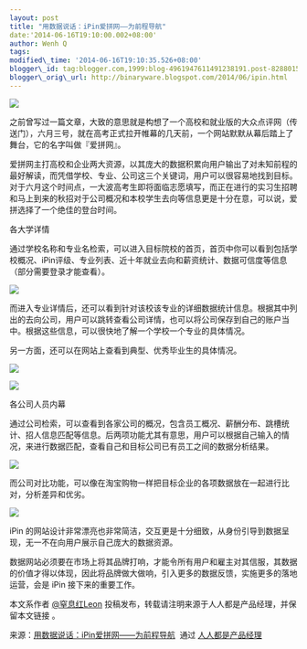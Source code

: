 ```yaml
--- 
layout: post 
title: "用数据说话：iPin爱拼网——为前程导航" 
date:'2014-06-16T19:10:00.002+08:00' 
author: Wenh Q
tags:
modified\_time: '2014-06-16T19:10:35.526+08:00' 
blogger\_id: tag:blogger.com,1999:blog-4961947611491238191.post-8288015776285133652
blogger\_orig\_url: http://binaryware.blogspot.com/2014/06/ipin.html
---
```




![](https://images-blogger-opensocial.googleusercontent.com/gadgets/proxy?url=http%3A%2F%2Fimage.woshipm.com%2Fwp-files%2F2014%2F06%2F6599330362564287075-360x190.png&container=blogger&gadget=a&rewriteMime=image%2F*)



之前曾写过一篇文章，大致的意思就是构想了一个高校和就业版的大众点评网（传送门），六月三号，就在高考正式拉开帷幕的几天前，一个网站默默从幕后踏上了舞台，它的名字叫做『爱拼网』。





爱拼网主打高校和企业两大资源，以其庞大的数据积累向用户输出了对未知前程的最好解读，而凭借学校、专业、公司这三个关键词，用户可以很容易地找到目标。对于六月这个时间点，一大波高考生即将面临志愿填写，而正在进行的实习生招聘和马上到来的秋招对于公司概况和本校学生去向等信息更是十分在意，可以说，爱拼选择了一个绝佳的登台时间。

各大学详情



通过学校名称和专业名检索，可以进入目标院校的首页，首页中你可以看到包括学校概况、iPin评级、专业列表、近十年就业去向和薪资统计、数据可信度等信息（部分需要登录才能查看）。



![](https://images-blogger-opensocial.googleusercontent.com/gadgets/proxy?url=http%3A%2F%2Fimage.woshipm.com%2Fwp-files%2F2014%2F06%2F6599269889424760863-360x41.png&container=blogger&gadget=a&rewriteMime=image%2F*)



而进入专业详情后，还可以看到针对该校该专业的详细数据统计信息。根据其中列出的去向公司，用户可以跳转查看公司详情，也可以将公司保存到自己的账户当中。根据这些信息，可以很快地了解一个学校一个专业的具体情况。

另一方面，还可以在网站上查看到典型、优秀毕业生的具体情况。



![](https://images-blogger-opensocial.googleusercontent.com/gadgets/proxy?url=http%3A%2F%2Fimage.woshipm.com%2Fwp-files%2F2014%2F06%2F6608247401865077180-360x170.png&container=blogger&gadget=a&rewriteMime=image%2F*)



![](https://images-blogger-opensocial.googleusercontent.com/gadgets/proxy?url=http%3A%2F%2Fimage.woshipm.com%2Fwp-files%2F2014%2F06%2F6608432119817583925-360x104.png&container=blogger&gadget=a&rewriteMime=image%2F*)

各公司人员内幕



通过公司检索，可以查看到各家公司的概况，包含员工概况、薪酬分布、跳槽统计、招人信息匹配等信息。后两项功能尤其有意思，用户可以根据自己输入的情况，来进行数据匹配，查看自己和目标公司已有员工之间的数据分析结果。



![](https://images-blogger-opensocial.googleusercontent.com/gadgets/proxy?url=http%3A%2F%2Fimage.woshipm.com%2Fwp-files%2F2014%2F06%2F6608555265119896432-360x217.png&container=blogger&gadget=a&rewriteMime=image%2F*)

而公司对比功能，可以像在淘宝购物一样把目标企业的各项数据放在一起进行比对，分析差异和优劣。



![](https://images-blogger-opensocial.googleusercontent.com/gadgets/proxy?url=http%3A%2F%2Fimage.woshipm.com%2Fwp-files%2F2014%2F06%2F6599316068913124656-233x268.png&container=blogger&gadget=a&rewriteMime=image%2F*)

iPin
的网站设计非常漂亮也非常简洁，交互更是十分细致，从身份引导到数据呈现，无一不在向用户展示自己庞大的数据资源。



数据网站必须要在市场上将其品牌打响，才能令所有用户和雇主对其信服，其数据的价值才得以体现，因此将品牌做大做响，引入更多的数据反馈，实施更多的落地运营，会是
iPin 接下来的重要工作。



本文系作者
[@窒息红Leon](http://asphyxiared.lofter.com/post/20f397_1585219)
投稿发布，转载请注明来源于人人都是产品经理，并保留本文链接 。
<div>




</div>

<div>

来源：[用数据说话：iPin爱拼网——为前程导航](http://www.woshipm.com/pd/89373.html)  通过 [人人都是产品经理](http://www.woshipm.com/)

</div>
